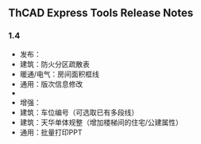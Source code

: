 ## ThCAD Express Tools Release Notes

### **1.4**  
 * 发布：
 * 建筑：防火分区疏散表  
 * 暖通/电气：房间面积框线  
 * 通用：版次信息修改 
 * 
 * 增强： 
 * 建筑：车位编号（可选取已有多段线）
 * 建筑：天华单体规整（增加楼梯间的住宅/公建属性）
 * 通用：批量打印PPT
 